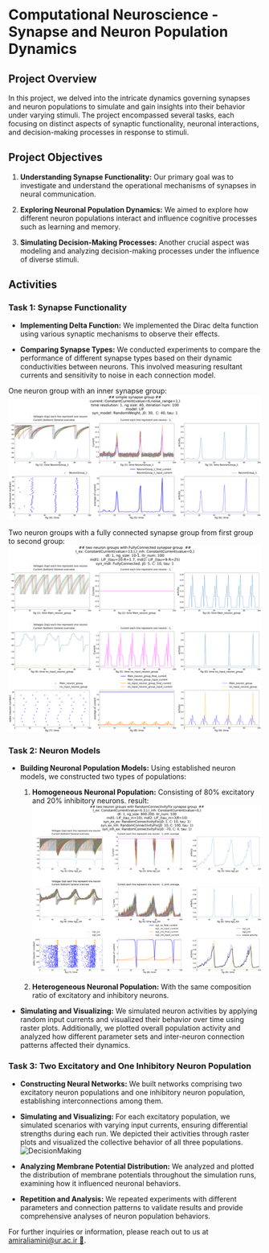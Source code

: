 # Computational Neuroscience - Synapse and Neuron Population Dynamics

## Project Overview

In this project, we delved into the intricate dynamics governing synapses and neuron populations to simulate and gain insights into their behavior under varying stimuli. The project encompassed several tasks, each focusing on distinct aspects of synaptic functionality, neuronal interactions, and decision-making processes in response to stimuli.

## Project Objectives

1. **Understanding Synapse Functionality:** Our primary goal was to investigate and understand the operational mechanisms of synapses in neural communication.

2. **Exploring Neuronal Population Dynamics:** We aimed to explore how different neuron populations interact and influence cognitive processes such as learning and memory.

3. **Simulating Decision-Making Processes:** Another crucial aspect was modeling and analyzing decision-making processes under the influence of diverse stimuli.

## Activities

### Task 1: Synapse Functionality

- **Implementing Delta Function:** We implemented the Dirac delta function using various synaptic mechanisms to observe their effects.

- **Comparing Synapse Types:** We conducted experiments to compare the performance of different synapse types based on their dynamic conductivities between neurons. This involved measuring resultant currents and sensitivity to noise in each connection model.

One neuron group with an inner synapse group:
![innersynapseInOneGroup](./someResults/innersynapseInOneGroup.png)

Two neuron groups with a fully connected synapse group from first group to second group:
![twoNeuronGroup_fullyConnected](./someResults/twoNeuronGroup_fullyConnected.png)

### Task 2: Neuron Models

- **Building Neuronal Population Models:** Using established neuron models, we constructed two types of populations:
  
  1. **Homogeneous Neuronal Population:** Consisting of 80% excitatory and 20% inhibitory neurons.  result:
![HomogeneousNeuromGroup](./someResults/HomogeneousNeuromGroup.png)
  
  2. **Heterogeneous Neuronal Population:** With the same composition ratio of excitatory and inhibitory neurons.

- **Simulating and Visualizing:** We simulated neuron activities by applying random input currents and visualized their behavior over time using raster plots. Additionally, we plotted overall population activity and analyzed how different parameter sets and inter-neuron connection patterns affected their dynamics.

### Task 3: Two Excitatory and One Inhibitory Neuron Population

- **Constructing Neural Networks:** We built networks comprising two excitatory neuron populations and one inhibitory neuron population, establishing interconnections among them.

- **Simulating and Visualizing:** For each excitatory population, we simulated scenarios with varying input currents, ensuring differential strengths during each run. We depicted their activities through raster plots and visualized the collective behavior of all three populations.
![DecisionMaking](./someResults/DecisionMaking.png)

- **Analyzing Membrane Potential Distribution:** We analyzed and plotted the distribution of membrane potentials throughout the simulation runs, examining how it influenced neuronal behaviors.

- **Repetition and Analysis:** We repeated experiments with different parameters and connection patterns to validate results and provide comprehensive analyses of neuron population behaviors.

For further inquiries or information, please reach out to us at [amiraliamini@ur.ac.ir 📨](mailto:amiraliamini@ur.ac.ir).

